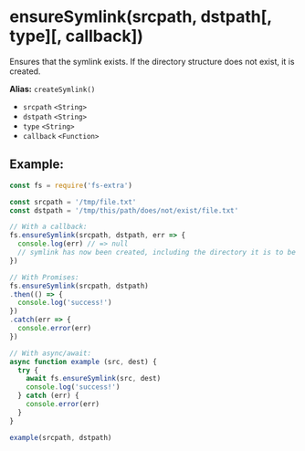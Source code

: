# ensureSymlink(srcpath, dstpath[, type][, callback])

Ensures that the symlink exists. If the directory structure does not exist, it is created.

**Alias:** `createSymlink()`

- `srcpath` `<String>`
- `dstpath` `<String>`
- `type` `<String>`
- `callback` `<Function>`

## Example:

```js
const fs = require('fs-extra')

const srcpath = '/tmp/file.txt'
const dstpath = '/tmp/this/path/does/not/exist/file.txt'

// With a callback:
fs.ensureSymlink(srcpath, dstpath, err => {
  console.log(err) // => null
  // symlink has now been created, including the directory it is to be placed in
})

// With Promises:
fs.ensureSymlink(srcpath, dstpath)
.then(() => {
  console.log('success!')
})
.catch(err => {
  console.error(err)
})

// With async/await:
async function example (src, dest) {
  try {
    await fs.ensureSymlink(src, dest)
    console.log('success!')
  } catch (err) {
    console.error(err)
  }
}

example(srcpath, dstpath)
```
